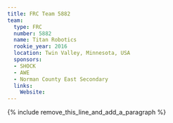 ```yaml
---
title: FRC Team 5882
team:
  type: FRC
  number: 5882
  name: Titan Robotics
  rookie_year: 2016
  location: Twin Valley, Minnesota, USA
  sponsors:
  - SHOCK
  - AWE
  - Norman County East Secondary
  links:
    Website:
---
```


{% include remove_this_line_and_add_a_paragraph %}